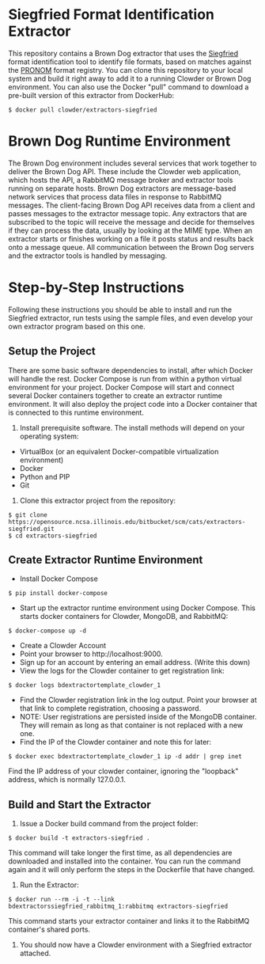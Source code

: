 # Siegfried Format Identification Extractor

This repository contains a Brown Dog extractor that uses the [Siegfried](http://www.itforarchivists.com/siegfried) format identification tool to identify file formats, based on matches against the [PRONOM](https://www.nationalarchives.gov.uk/PRONOM/Default.aspx) format registry. You can clone this repository to your local system and build it right away to add it to a running Clowder or Brown Dog environment. You can also use the Docker "pull" command to download a pre-built version of this extractor from DockerHub:

    $ docker pull clowder/extractors-siegfried

# Brown Dog Runtime Environment

The Brown Dog environment includes several services that work together to deliver the Brown Dog API.
These include the Clowder web application, which hosts the API, a RabbitMQ message broker and extractor tools running on separate hosts.
Brown Dog extractors are message-based network services that process data files in response to RabbitMQ messages.
The client-facing Brown Dog API receives data from a client and passes messages to the extractor message topic.
Any extractors that are subscribed to the topic will receive the message and decide for themselves if they can process the data,
usually by looking at the MIME type. When an extractor starts or finishes working on a file it posts status and results back onto a message queue.
All communication between the Brown Dog servers and the extractor tools is handled by messaging.

# Step-by-Step Instructions

Following these instructions you should be able to install and run the Siegfried extractor, run tests using the sample files,
and even develop your own extractor program based on this one.

## Setup the Project

There are some basic software dependencies to install, after which Docker will handle the rest. Docker Compose is run from within a python virtual environment for your project. Docker Compose will start and connect several Docker containers together to create an extractor runtime environment. It will also deploy the project code into a Docker container that is connected to this runtime environment.

1. Install prerequisite software. The install methods will depend on your operating system:
 - VirtualBox (or an equivalent Docker-compatible virtualization environment)
 - Docker
 - Python and PIP
 - Git

1. Clone this extractor project from the repository:

<!-- language: bash -->
    $ git clone https://opensource.ncsa.illinois.edu/bitbucket/scm/cats/extractors-siegfried.git
    $ cd extractors-siegfried

## Create Extractor Runtime Environment
- Install Docker Compose

<!-- language: bash -->
    $ pip install docker-compose

- Start up the extractor runtime environment using Docker Compose. This starts docker containers for Clowder, MongoDB, and RabbitMQ:
<!-- language: bash -->
    $ docker-compose up -d

- Create a Clowder Account
 - Point your browser to http://localhost:9000.
 - Sign up for an account by entering an email address. (Write this down)
 - View the logs for the Clowder container to get registration link:
 ```
$ docker logs bdextractortemplate_clowder_1
```
 - Find the Clowder registration link in the log output. Point your browser at that link to complete registration, choosing a password.
 - NOTE: User registrations are persisted inside of the MongoDB container. They will remain as long as that container is not replaced with a new one.
- Find the IP of the Clowder container and note this for later:
```
$ docker exec bdextractortemplate_clowder_1 ip -d addr | grep inet
```
Find the IP address of your clowder container, ignoring the "loopback" address, which is normally 127.0.0.1.

## Build and Start the Extractor

1. Issue a Docker build command from the project folder:
```
$ docker build -t extractors-siegfried .
```
This command will take longer the first time, as all dependencies are downloaded and installed into the container. You can run the command again and it will only perform the steps in the Dockerfile that have changed.

1. Run the Extractor:
```
$ docker run --rm -i -t --link bdextractorssiegfried_rabbitmq_1:rabbitmq extractors-siegfried
```
This command starts your extractor container and links it to the RabbitMQ container's shared ports.

1. You should now have a Clowder environment with a Siegfried extractor attached.

